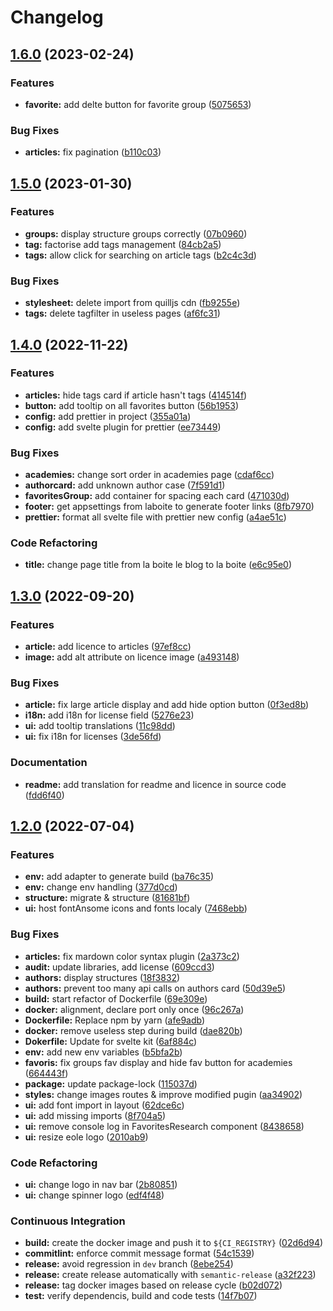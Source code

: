 # Changelog

## [1.6.0](https://gitlab.mim-libre.fr/alphabet/laboite-blog-front/compare/release/1.5.0...release/1.6.0) (2023-02-24)


### Features

* **favorite:** add delte button for favorite group ([5075653](https://gitlab.mim-libre.fr/alphabet/laboite-blog-front/commit/507565369240e56f77a2ea14ac005a7ff7acb4ec))


### Bug Fixes

* **articles:** fix pagination ([b110c03](https://gitlab.mim-libre.fr/alphabet/laboite-blog-front/commit/b110c031e3c7d3a4c88ca8b6631ce13bed9e159a))

## [1.5.0](https://gitlab.mim-libre.fr/alphabet/laboite-blog-front/compare/release/1.4.0...release/1.5.0) (2023-01-30)


### Features

* **groups:** display structure groups correctly ([07b0960](https://gitlab.mim-libre.fr/alphabet/laboite-blog-front/commit/07b0960cabc9017698ec8385cb18f78d783ab19f))
* **tag:** factorise add tags management ([84cb2a5](https://gitlab.mim-libre.fr/alphabet/laboite-blog-front/commit/84cb2a5377450cebf235ee99e099e5c60b7f2770))
* **tags:** allow click for searching on article tags ([b2c4c3d](https://gitlab.mim-libre.fr/alphabet/laboite-blog-front/commit/b2c4c3d1c561038882269bb865c3974bdb2e7a4c))


### Bug Fixes

* **stylesheet:** delete import from quilljs cdn ([fb9255e](https://gitlab.mim-libre.fr/alphabet/laboite-blog-front/commit/fb9255ee48d1b16113f15825e13b45730b6c14ff))
* **tags:** delete tagfilter in useless pages ([af6fc31](https://gitlab.mim-libre.fr/alphabet/laboite-blog-front/commit/af6fc31b6a9e08e19a9735fdeece33cd5c9788a5))

## [1.4.0](https://gitlab.mim-libre.fr/alphabet/laboite-blog-front/compare/release/1.3.0...release/1.4.0) (2022-11-22)


### Features

* **articles:** hide tags card if article hasn't tags ([414514f](https://gitlab.mim-libre.fr/alphabet/laboite-blog-front/commit/414514f649fd416dcd13d7189f051214810e5c32))
* **button:** add tooltip on all favorites button ([56b1953](https://gitlab.mim-libre.fr/alphabet/laboite-blog-front/commit/56b1953b84985d2949093b3bdd4df4491ad36e6e))
* **config:** add prettier in project ([355a01a](https://gitlab.mim-libre.fr/alphabet/laboite-blog-front/commit/355a01ab44b52f6ca85184a06099af1915c2e9d7))
* **config:** add svelte plugin for prettier ([ee73449](https://gitlab.mim-libre.fr/alphabet/laboite-blog-front/commit/ee73449ed1a2a6cd958ba1adc4eda8ddcaaddf04))


### Bug Fixes

* **academies:** change sort order in academies page ([cdaf6cc](https://gitlab.mim-libre.fr/alphabet/laboite-blog-front/commit/cdaf6cc3a72974066534397b9f7625388357eb03))
* **authorcard:** add unknown author case ([7f591d1](https://gitlab.mim-libre.fr/alphabet/laboite-blog-front/commit/7f591d1087c954531efbcd22218922c4261985e4))
* **favoritesGroup:** add container for spacing each card ([471030d](https://gitlab.mim-libre.fr/alphabet/laboite-blog-front/commit/471030d4e3e319e6ce3091822f9779cb367d1d6a))
* **footer:** get appsettings from laboite to generate footer links ([8fb7970](https://gitlab.mim-libre.fr/alphabet/laboite-blog-front/commit/8fb7970b93f1137e512668aacabf91daa9a6d85e))
* **prettier:** format all svelte file with prettier new config ([a4ae51c](https://gitlab.mim-libre.fr/alphabet/laboite-blog-front/commit/a4ae51ca6aa970f0a5572cc5ba34af8b110432ea))


### Code Refactoring

* **title:** change page title from la boite le blog to la boite ([e6c95e0](https://gitlab.mim-libre.fr/alphabet/laboite-blog-front/commit/e6c95e079f71c09a8e396152019d3c2b5c841e67))

## [1.3.0](https://gitlab.mim-libre.fr/alphabet/laboite-blog-front/compare/release/1.2.0...release/1.3.0) (2022-09-20)


### Features

* **article:** add licence to articles ([97ef8cc](https://gitlab.mim-libre.fr/alphabet/laboite-blog-front/commit/97ef8cc3c03c5f8cc38ac822467d898fdd4c46d7))
* **image:** add alt attribute on licence image ([a493148](https://gitlab.mim-libre.fr/alphabet/laboite-blog-front/commit/a4931489cc9dfdc8232e1ddd34dcff61039ecd87))


### Bug Fixes

* **article:** fix large article display and add hide option button ([0f3ed8b](https://gitlab.mim-libre.fr/alphabet/laboite-blog-front/commit/0f3ed8b6e074f18a4fc0ad4897b201fc2dabeeb7))
* **i18n:** add i18n for license field ([5276e23](https://gitlab.mim-libre.fr/alphabet/laboite-blog-front/commit/5276e2391d6221cfaf31bc7150550500103cd364))
* **ui:** add tooltip translations ([11c98dd](https://gitlab.mim-libre.fr/alphabet/laboite-blog-front/commit/11c98dd9941a01109518306367b76448980f329b))
* **ui:** fix i18n for licenses ([3de56fd](https://gitlab.mim-libre.fr/alphabet/laboite-blog-front/commit/3de56fdfbe8cc95aacff8fae56e96552da222242))


### Documentation

* **readme:** add translation for readme and licence in source code ([fdd6f40](https://gitlab.mim-libre.fr/alphabet/laboite-blog-front/commit/fdd6f40978c76b0a837f134e2a950ae5378027aa))

## [1.2.0](https://gitlab.mim-libre.fr/alphabet/laboite-blog-front/compare/release/1.1.1...release/1.2.0) (2022-07-04)


### Features

* **env:** add adapter to generate build ([ba76c35](https://gitlab.mim-libre.fr/alphabet/laboite-blog-front/commit/ba76c35e0464820364a812357f72f8adb0288330))
* **env:** change env handling ([377d0cd](https://gitlab.mim-libre.fr/alphabet/laboite-blog-front/commit/377d0cdce61e949c0794e5c555fa510bdaa58e5b))
* **structure:** migrate & structure ([81681bf](https://gitlab.mim-libre.fr/alphabet/laboite-blog-front/commit/81681bfff7297a79d701878658c2b5a615b01018))
* **ui:** host fontAnsome icons and fonts localy ([7468ebb](https://gitlab.mim-libre.fr/alphabet/laboite-blog-front/commit/7468ebb9bc5f7371508a8c3572367b87230d2af9))


### Bug Fixes

* **articles:** fix mardown color syntax plugin ([2a373c2](https://gitlab.mim-libre.fr/alphabet/laboite-blog-front/commit/2a373c220676a5955d7e322b467d895492c1fe97))
* **audit:** update libraries, add license ([609ccd3](https://gitlab.mim-libre.fr/alphabet/laboite-blog-front/commit/609ccd3ce72d52dabed466b24caeb920bb9d9563))
* **authors:** display structures ([18f3832](https://gitlab.mim-libre.fr/alphabet/laboite-blog-front/commit/18f3832461f724cb76d22216a02fd33abd6b35ed))
* **authors:** prevent too many api calls on authors card ([50d39e5](https://gitlab.mim-libre.fr/alphabet/laboite-blog-front/commit/50d39e530a2baf357c09329d34878149072f8932))
* **build:** start refactor of Dockerfile ([69e309e](https://gitlab.mim-libre.fr/alphabet/laboite-blog-front/commit/69e309e3521718948be4a338324dece4285cbff5))
* **docker:** alignment, declare port only once ([96c267a](https://gitlab.mim-libre.fr/alphabet/laboite-blog-front/commit/96c267a1bf375ffa5129a6b04c6c742c934b3b54))
* **Dockerfile:** Replace npm by yarn ([afe9adb](https://gitlab.mim-libre.fr/alphabet/laboite-blog-front/commit/afe9adbcdd74877d14785320eec15af42df6767e))
* **docker:** remove useless step during build ([dae820b](https://gitlab.mim-libre.fr/alphabet/laboite-blog-front/commit/dae820b6e4cab21e8544fcbb785d1ad3246b3c26))
* **Dokerfile:** Update for svelte kit ([6af884c](https://gitlab.mim-libre.fr/alphabet/laboite-blog-front/commit/6af884ca4a3218ae5e957b03ea1f0f8c9e07d32d))
* **env:** add new env variables ([b5bfa2b](https://gitlab.mim-libre.fr/alphabet/laboite-blog-front/commit/b5bfa2b11a7e0e1cc866275c530d74be0ea1ffc9))
* **favoris:** fix groups fav display and hide fav button for academies ([664443f](https://gitlab.mim-libre.fr/alphabet/laboite-blog-front/commit/664443f667125cae9794f41e0e6366ea5efb1736))
* **package:** update package-lock ([115037d](https://gitlab.mim-libre.fr/alphabet/laboite-blog-front/commit/115037da4a08f773689b1cfbe3531f44fc6092fb))
* **styles:** change images routes & improve modified pugin ([aa34902](https://gitlab.mim-libre.fr/alphabet/laboite-blog-front/commit/aa3490250cb9915bd0278052c0a4da737300b733))
* **ui:** add font import in layout ([62dce6c](https://gitlab.mim-libre.fr/alphabet/laboite-blog-front/commit/62dce6ce089abf666ed8bf31adf4c81274154659))
* **ui:** add missing imports ([8f704a5](https://gitlab.mim-libre.fr/alphabet/laboite-blog-front/commit/8f704a5948b86688f637b9b63f4494c042e27a15))
* **ui:** remove console log in FavoritesResearch component ([8438658](https://gitlab.mim-libre.fr/alphabet/laboite-blog-front/commit/8438658b14c5e360bd2d0d4005cd7b8990d1086e))
* **ui:** resize eole logo ([2010ab9](https://gitlab.mim-libre.fr/alphabet/laboite-blog-front/commit/2010ab97d446857faa05b76b523520fa890bdb11))


### Code Refactoring

* **ui:** change logo in nav bar ([2b80851](https://gitlab.mim-libre.fr/alphabet/laboite-blog-front/commit/2b8085121d5f553696368a7573b75fd69122afc4))
* **ui:** change spinner logo ([edf4f48](https://gitlab.mim-libre.fr/alphabet/laboite-blog-front/commit/edf4f48c4f6682d84d9bb5da4a284c859f14285f))


### Continuous Integration

* **build:** create the docker image and push it to `${CI_REGISTRY}` ([02d6d94](https://gitlab.mim-libre.fr/alphabet/laboite-blog-front/commit/02d6d94c4ce16baba3f24d3cddce7c90cadb337f))
* **commitlint:** enforce commit message format ([54c1539](https://gitlab.mim-libre.fr/alphabet/laboite-blog-front/commit/54c1539dd0a5c580baab0a219912577e91b15e29))
* **release:** avoid regression in `dev` branch ([8ebe254](https://gitlab.mim-libre.fr/alphabet/laboite-blog-front/commit/8ebe2545958338080e365b41b2896ff3b3a498d5))
* **release:** create release automatically with `semantic-release` ([a32f223](https://gitlab.mim-libre.fr/alphabet/laboite-blog-front/commit/a32f22319804c045177863707a710ac0703b0923))
* **release:** tag docker images based on release cycle ([b02d072](https://gitlab.mim-libre.fr/alphabet/laboite-blog-front/commit/b02d0729fd10fb813057b076df235ed9de33250e))
* **test:** verify dependencis, build and code tests ([14f7b07](https://gitlab.mim-libre.fr/alphabet/laboite-blog-front/commit/14f7b07fb015211c6a05763cc8881ee6b39790fb))
